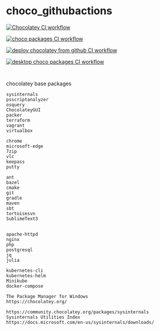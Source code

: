 # choco_githubactions
[![Chocolatey CI workflow](https://github.com/githubfoam/choco_githubactions/actions/workflows/choco-wf.yml/badge.svg?branch=main)](https://github.com/githubfoam/choco_githubactions/actions/workflows/choco-wf.yml)  

[![choco packages CI workflow](https://github.com/githubfoam/choco_githubactions/actions/workflows/choco-packages-wf.yml/badge.svg?branch=main)](https://github.com/githubfoam/choco_githubactions/actions/workflows/choco-packages-wf.yml)

[![deploy chocolatey from github  CI workflow](https://github.com/githubfoam/choco_githubactions/actions/workflows/deploy-choco-from-github-wf.yml/badge.svg?branch=main)](https://github.com/githubfoam/choco_githubactions/actions/workflows/deploy-choco-from-github-wf.yml)

[![desktop choco packages CI workflow](https://github.com/githubfoam/choco_githubactions/actions/workflows/desktop-choco-packages-wf.yml/badge.svg?branch=main)](https://github.com/githubfoam/choco_githubactions/actions/workflows/desktop-choco-packages-wf.yml) 
~~~


~~~
chocolatey base packages
~~~
sysinternals 
psscriptanalyzer
osquery 
ChocolateyGUI 
packer
terraform
vagrant
virtualbox

chrome  
microsoft-edge 
7zip
vlc 
keepass 
putty 

ant 
bazel 
cmake 
git 
gradle 
maven 
sbt 
tortoisesvn
SublimeText3 


apache-httpd 
nginx 
php 
postgresql 
jq 
julia

kubernetes-cli 
kubernetes-helm 
Minikube 
docker-compose 
~~~
~~~
The Package Manager for Windows
https://chocolatey.org/  

https://community.chocolatey.org/packages/sysinternals
Sysinternals Utilities Index
https://docs.microsoft.com/en-us/sysinternals/downloads/
~~~